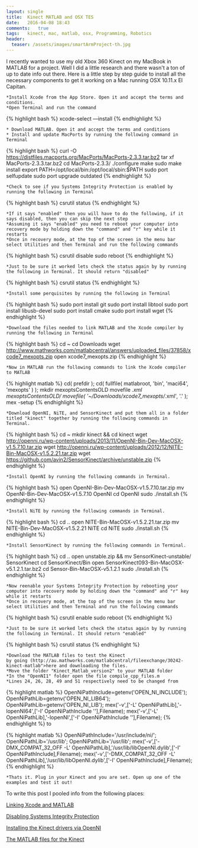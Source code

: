 ```yaml
---
layout: single
title:  Kinect MATLAB and OSX TES
date:   2016-04-08 18:43
comments:   true
tags:   kinect, mac, matlab, osx, Programming, Robotics
header:
  teaser: /assets/images/smartArmProject-th.jpg
---
```

I recently wanted to use my old Xbox 360 Kinect on my MacBook in MATLAB for a project. Well I did a little research and there wasn't a ton of up to date info out there. Here is a little step by step guide to install all the necessary components to get it working on a Mac running OSX 10.11.x El Capitan.

    *Install Xcode from the App Store. Open it and accept the terms and conditions.
    *Open Terminal and run the command

{% highlight bash %}
xcode-select —install
{% endhighlight %}  

    * Download MATLAB. Open it and accept the terms and conditions
    * Install and update MacPorts by running the following command in Terminal

{% highlight bash %}
curl -O https://distfiles.macports.org/MacPorts/MacPorts-2.3.3.tar.bz2
tar xf MacPorts-2.3.3.tar.bz2
cd MacPorts-2.3.3/
./configure
make
sudo make install
export PATH=/opt/local/bin:/opt/local/sbin:$PATH
sudo port selfupdate
sudo port upgrade outdated
{% endhighlight %}


    *Check to see if you Systems Integrity Protection is enabled by running the following in Terminal


{% highlight bash %}
csrutil status
{% endhighlight %}

    *If it says "enabled" then you will have to do the following, if it says disabled, then you can skip the next step
    *Assuming it says "enabled" you need to reboot your computer into recovery mode by holding down the "command" and "r" key while it restarts
    *Once in recovery mode, at the top of the screen in the menu bar select Utilities and then Terminal and run the following commands

{% highlight bash %}
csrutil disable sudo reboot
{% endhighlight %}

    *Just to be sure it worked lets check the status again by by running the following in Terminal. It should return "disabled"

{% highlight bash %}
csrutil status
{% endhighlight %}

    *Install some perquisites by running the following in Terminal

{% highlight bash %}
sudo port install git
sudo port install libtool
sudo port install libusb-devel
sudo port install cmake
sudo port install wget
{% endhighlight %}

    *Download the files needed to link MATLAB and the Xcode compiler by running the following in Terminal

{% highlight bash %}
cd ~
cd Downloads
wget http://www.mathworks.com/matlabcentral/answers/uploaded_files/37858/xcode7_mexopts.zip
open xcode7_mexopts.zip
{% endhighlight %}

    *Now in MATLAB run the following commands to link the Xcode compiler to MATLAB

{% highlight matlab %}
cd( prefdir );
cd( fullfile( matlabroot, 'bin', 'maci64', 'mexopts' ) );
mkdir mexoptsContentsOLD
movefile *.xml mexoptsContentsOLD/
movefile( '~/Downloads/xcode7_mexopts/*.xml', '.' );
mex -setup
{% endhighlight %}

    *Download OpenNI, NiTE, and SensorKinect and put them all in a folder titled "kinect" together by running the following commands in Terminal.

{% highlight bash %}
cd ~
mkdir kinect && cd kinect
wget http://openni.ru/wp-content/uploads/2013/11/OpenNI-Bin-Dev-MacOSX-v1.5.7.10.tar.zip
wget http://openni.ru/wp-content/uploads/2012/12/NITE-Bin-MacOSX-v1.5.2.21.tar.zip
wget https://github.com/avin2/SensorKinect/archive/unstable.zip
{% endhighlight %}

    *Install OpenNI by running the following commands in Terminal.

{% highlight bash %}
open OpenNI-Bin-Dev-MacOSX-v1.5.7.10.tar.zip
mv OpenNI-Bin-Dev-MacOSX-v1.5.7.10 OpenNI
cd OpenNI
sudo ./install.sh
{% endhighlight %}

    *Install NiTE by running the following commands in Terminal.

{% highlight bash %}
cd ..
open NITE-Bin-MacOSX-v1.5.2.21.tar.zip
mv NITE-Bin-Dev-MacOSX-v1.5.2.21 NiTE
cd NiTE
sudo ./install.sh
{% endhighlight %}

    *Install SensorKinect by running the following commands in Terminal.

{% highlight bash %}
cd ..
open unstable.zip && mv SensorKinect-unstable/ SensorKinect
cd SensorKinect/Bin
open SensorKinect093-Bin-MacOSX-v5.1.2.1.tar.bz2
cd Sensor-Bin-MacOSX-v5.1.2.1
sudo ./install.sh
{% endhighlight %}

    *Now reenable your Systems Integrity Protection by rebooting your computer into recovery mode by holding down the "command" and "r" key while it restarts
    *Once in recovery mode, at the top of the screen in the menu bar select Utilities and then Terminal and run the following commands

{% highlight bash %}
csrutil enable
sudo reboot 
{% endhighlight %}

    *Just to be sure it worked lets check the status again by by running the following in Terminal. It should return "enabled"

{% highlight bash %}
csrutil status
{% endhighlight %}

    *Download the MATLAB files to test the Kinect by going (http://au.mathworks.com/matlabcentral/fileexchange/30242-kinect-matlab">here and downloading the files.
    *Move the folder "Kinect_Matlab_version2" to your MATLAB folder
    *In the "OpenNI1" folder open the file compile_cpp_files.m
    *Lines 24, 26, 28, 49 and 51 respectively need to be changed from

{% highlight matlab %}
OpenNiPathInclude=getenv('OPEN_NI_INCLUDE');
OpenNiPathLib=getenv('OPEN_NI_LIB64');
OpenNiPathLib=getenv('OPEN_NI_LIB');
mex('-v',['-L' OpenNiPathLib],'-lopenNI64',['-I' OpenNiPathInclude '\'],Filename);
mex('-v',['-L' OpenNiPathLib],'-lopenNI',['-I' OpenNiPathInclude '\'],Filename);
{% endhighlight %}
to

{% highlight matlab %}
OpenNiPathInclude='/usr/include/ni/';
OpenNiPathLib='/usr/lib';
OpenNiPathLib='/usr/lib';
mex('-v',['-DMX_COMPAT_32_OFF -L' OpenNiPathLib],'/usr/lib/libOpenNI.dylib',['-I' OpenNiPathInclude],Filename);
mex('-v',['-DMX_COMPAT_32_OFF -L' OpenNiPathLib],'/usr/lib/libOpenNI.dylib',['-I' OpenNiPathInclude],Filename);
{% endhighlight %}

    *Thats it. Plug in your Kinect and you are set. Open up one of the examples and test it out!

To write this post I pooled info from the following places:

[Linking Xcode and MATLAB](http://www.mathworks.com/matlabcentral/answers/246507-why-can-t-mex-find-a-supported-compiler-in-matlab-r2015b-after-i-upgraded-to-xcode-7-0)

[Disabling Systems Integrity Protection](http://apple.stackexchange.com/questions/208478/how-do-i-disable-system-integrity-protection-sip-aka-rootless-on-os-x-10-11)

[Installing the Kinect drivers via OpenNI](http://sjtrny.com/posts/2013/2/12/kinect-and-matlab-os-x-via-openni.html)

[The MATLAB files for the Kinect](http://au.mathworks.com/matlabcentral/fileexchange/30242-kinect-matlab)
